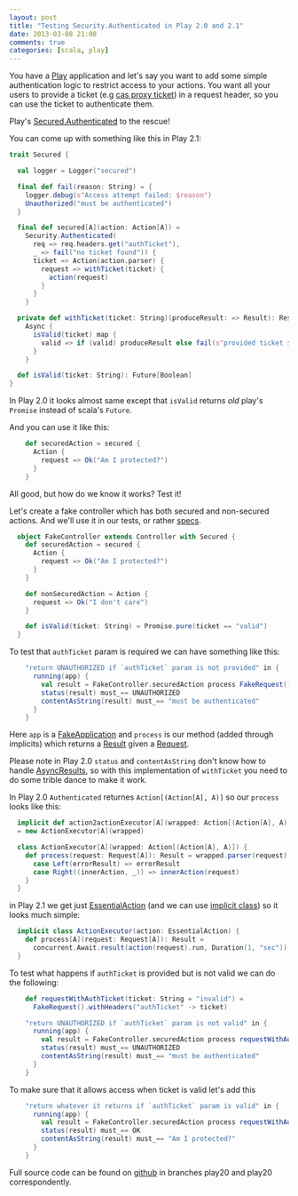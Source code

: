 ```yaml
---
layout: post
title: "Testing Security.Authenticated in Play 2.0 and 2.1"
date: 2013-03-08 21:00
comments: true
categories: [scala, play]
---
```


You have a [Play](http://www.playframework.com/) application and let's say you want to add some simple authentication logic to restrict access to your actions.
You want all your users to provide a ticket (e.g [cas proxy ticket](https://wiki.jasig.org/display/CAS/Proxy+CAS+Walkthrough))
in a request header, so you can use the ticket to authenticate them.

Play's [Secured.Authenticated](http://www.playframework.com/documentation/api/2.1.0/scala/index.html#play.api.mvc.Security$)
to the rescue!

You can come up with something like this in Play 2.1:

``` scala
trait Secured {

  val logger = Logger("secured")

  final def fail(reason: String) = {
    logger.debug(s"Access attempt failed: $reason")
    Unauthorized("must be authenticated")
  }

  final def secured[A](action: Action[A]) =
    Security.Authenticated(
      req => req.headers.get("authTicket"),
      _ => fail("no ticket found")) {
      ticket => Action(action.parser) {
        request => withTicket(ticket) {
          action(request)
        }
      }
    }

  private def withTicket(ticket: String)(produceResult: => Result): Result =
    Async {
      isValid(ticket) map {
        valid => if (valid) produceResult else fail(s"provided ticket $ticket is invalid")
      }
    }

  def isValid(ticket: String): Future[Boolean]
}
```
In Play 2.0 it looks almost same except that `isValid` returns _old_ play's `Promise` instead of scala's `Future`.

And you can use it like this:

``` scala
    def securedAction = secured {
      Action {
        request => Ok("Am I protected?")
      }
    }
```

All good, but how do we know it works? Test it!

Let's create a fake controller which has both secured and non-secured actions. And we'll use it in our tests, or rather [specs](http://etorreborre.github.com/specs2/).

``` scala
  object FakeController extends Controller with Secured {
    def securedAction = secured {
      Action {
        request => Ok("Am I protected?")
      }
    }

    def nonSecuredAction = Action {
      request => Ok("I don't care")
    }

    def isValid(ticket: String) = Promise.pure(ticket == "valid")
  }
```

To test that `authTicket` param is required we can have something like this:

``` scala
    "return UNAUTHORIZED if `authTicket` param is not provided" in {
      running(app) {
        val result = FakeController.securedAction process FakeRequest()
        status(result) must_== UNAUTHORIZED
        contentAsString(result) must_== "must be authenticated"
      }
    }
```

Here `app` is a [FakeApplication](http://www.playframework.com/documentation/api/2.1.0/scala/index.html#play.api.test.FakeApplication)
 and `process` is our method (added through implicits) which returns a [Result](http://www.playframework.com/documentation/api/2.1.0/scala/index.html#play.api.mvc.Result)
  given a [Request](http://www.playframework.com/documentation/api/2.1.0/scala/index.html#play.api.mvc.Request).

Please note in Play 2.0 `status` and `contentAsString` don't know how to handle [AsyncResults](http://www.playframework.com/documentation/api/2.1.0/scala/index.html#play.api.mvc.AsyncResult),
so with this implementation of `withTicket` you need to do some trible dance to make it work.

In Play 2.0 `Authenticated` returnes `Action[(Action[A], A)]` so our `process` looks like this:

``` scala
  implicit def action2actionExecutor[A](wrapped: Action[(Action[A], A)]): ActionExecutor[A]
  = new ActionExecutor[A](wrapped)

  class ActionExecutor[A](wrapped: Action[(Action[A], A)]) {
    def process(request: Request[A]): Result = wrapped.parser(request).run.await.get match {
      case Left(errorResult) => errorResult
      case Right((innerAction, _)) => innerAction(request)
    }
  }
```

in Play 2.1 we get just [EssentialAction]() (and we can use [implicit class]()) so it looks much simple:

``` scala
  implicit class ActionExecutor(action: EssentialAction) {
    def process[A](request: Request[A]): Result =
      concurrent.Await.result(action(request).run, Duration(1, "sec"))
  }
```

To test what happens if `authTicket` is provided but is not valid we can do the following:

``` scala
    def requestWithAuthTicket(ticket: String = "invalid") =
      FakeRequest().withHeaders("authTicket" -> ticket)

    "return UNAUTHORIZED if `authTicket` param is not valid" in {
      running(app) {
        val result = FakeController.securedAction process requestWithAuthTicket()
        status(result) must_== UNAUTHORIZED
        contentAsString(result) must_== "must be authenticated"
      }
    }
```
To make sure that it allows access when ticket is valid let's add this

``` scala
    "return whatever it returns if `authTicket` param is valid" in {
      running(app) {
        val result = FakeController.securedAction process requestWithAuthTicket(ticket = "valid")
        status(result) must_== OK
        contentAsString(result) must_== "Am I protected?"
      }
    }
```

Full source code can be found on [github](https://github.com/jozic/play-security-authenticated-tests) in branches play20 and play20 correspondently.